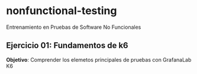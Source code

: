 # nonfunctional-testing
Entrenamiento en Pruebas de Software No Funcionales

## Ejercicio 01: Fundamentos de k6

**Objetivo**: Comprender los elemetos principales de pruebas con GrafanaLab K6


